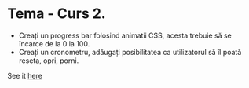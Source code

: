 # Tema - Curs 2.
* Creați un progress bar folosind animatii CSS, acesta trebuie să se încarce de la 0 la 100.
* Creați un cronometru, adăugați posibilitatea ca utilizatorul să îl poată reseta, opri, porni.

See it [here](https://rawcdn.githack.com/kondrei/Curs-2/b44a2b4553f036a388dea567d3faba32e8fc724a/index.html)
